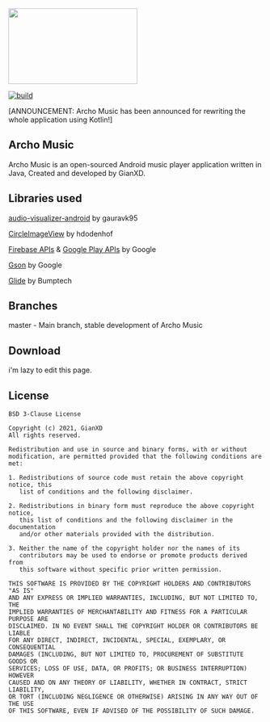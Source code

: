<img src="https://cdn.discordapp.com/attachments/803677887496060999/826646596430725160/ar_music_github_logo.png" width="255" height="150"/>

[![build](https://github.com/gianxddddd/ArchoMusic/actions/workflows/gradle.yml/badge.svg)](https://github.com/gianxddddd/ArchoMusic/actions/workflows/gradle.yml)


[ANNOUNCEMENT: Archo Music has been announced for rewriting the whole application using Kotlin!]

## Archo Music
Archo Music is an open-sourced Android music player application written in Java, Created and developed by GianXD.


## Libraries used

[audio-visualizer-android](https://github.com/gauravk95/audio-visualizer-android) by gauravk95

[CircleImageView](https://github.com/hdodenhof/CircleImageView) by hdodenhof

[Firebase APIs](https://firebase.google.com) & [Google Play APIs](https://play.google.com) by Google

[Gson](https://github.com/google/gson) by Google

[Glide](https://github.com/bumptech/glide) by Bumptech


## Branches

master - Main branch, stable development of Archo Music


## Download

i'm lazy to edit this page.

## License
```
BSD 3-Clause License

Copyright (c) 2021, GianXD
All rights reserved.

Redistribution and use in source and binary forms, with or without
modification, are permitted provided that the following conditions are met:

1. Redistributions of source code must retain the above copyright notice, this
   list of conditions and the following disclaimer.

2. Redistributions in binary form must reproduce the above copyright notice,
   this list of conditions and the following disclaimer in the documentation
   and/or other materials provided with the distribution.

3. Neither the name of the copyright holder nor the names of its
   contributors may be used to endorse or promote products derived from
   this software without specific prior written permission.

THIS SOFTWARE IS PROVIDED BY THE COPYRIGHT HOLDERS AND CONTRIBUTORS "AS IS"
AND ANY EXPRESS OR IMPLIED WARRANTIES, INCLUDING, BUT NOT LIMITED TO, THE
IMPLIED WARRANTIES OF MERCHANTABILITY AND FITNESS FOR A PARTICULAR PURPOSE ARE
DISCLAIMED. IN NO EVENT SHALL THE COPYRIGHT HOLDER OR CONTRIBUTORS BE LIABLE
FOR ANY DIRECT, INDIRECT, INCIDENTAL, SPECIAL, EXEMPLARY, OR CONSEQUENTIAL
DAMAGES (INCLUDING, BUT NOT LIMITED TO, PROCUREMENT OF SUBSTITUTE GOODS OR
SERVICES; LOSS OF USE, DATA, OR PROFITS; OR BUSINESS INTERRUPTION) HOWEVER
CAUSED AND ON ANY THEORY OF LIABILITY, WHETHER IN CONTRACT, STRICT LIABILITY,
OR TORT (INCLUDING NEGLIGENCE OR OTHERWISE) ARISING IN ANY WAY OUT OF THE USE
OF THIS SOFTWARE, EVEN IF ADVISED OF THE POSSIBILITY OF SUCH DAMAGE.
```
